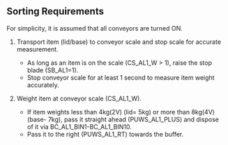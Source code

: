 ## Sorting Requirements

For simplicity, it is assumed that all conveyors are turned ON.  

1. Transport item (lid/base) to conveyor scale and stop scale for accurate measurement.​  
    - As long as an item is on the scale (CS_AL1_W > 1), raise the stop blade (SB_AL1=1).
    - Stop conveyor scale for at least 1 second to measure item weight accurately.

1. Weight item at conveyor scale (CS_AL1_W).​  
    - If item weights less than 4kg(2V) (lid= 5kg) or more than 8kg(4V) (base- 7kg), pass it straight ahead (PUWS_AL1_PLUS) and dispose of it via BC_AL1_BIN1-BC_AL1_BIN10.  
    - Pass it to the right (PUWS_AL1_RT) towards the buffer.​  